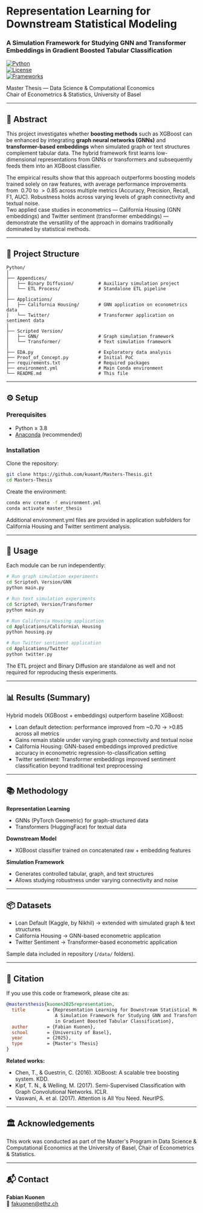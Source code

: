 # Representation Learning for Downstream Statistical Modeling  
### A Simulation Framework for Studying GNN and Transformer Embeddings in Gradient Boosted Tabular Classification  

[![Python](https://img.shields.io/badge/python-3.8+-blue.svg)](https://www.python.org/)  
[![License](https://img.shields.io/badge/license-MIT-green.svg)](LICENSE)  
[![Frameworks](https://img.shields.io/badge/frameworks-PyTorch%20Geometric%2C%20Transformers%2C%20XGBoost-orange)]()

Master Thesis — Data Science & Computational Economics  
Chair of Econometrics & Statistics, University of Basel  

---

## 📖 Abstract
This project investigates whether **boosting methods** such as XGBoost can be enhanced by integrating **graph neural networks (GNNs)** and **transformer-based embeddings** when simulated graph or text structures complement tabular data. The hybrid framework first learns low-dimensional representations from GNNs or transformers and subsequently feeds them into an XGBoost classifier.  

The empirical results show that this approach outperforms boosting models trained solely on raw features, with average performance improvements from $~0.70$ to $>0.85$ across multiple metrics (Accuracy, Precision, Recall, F1, AUC). Robustness holds across varying levels of graph connectivity and textual noise.  
Two applied case studies in econometrics — California Housing (GNN embeddings) and Twitter sentiment (transformer embeddings) — demonstrate the versatility of the approach in domains traditionally dominated by statistical methods.  

---

## 📂 Project Structure
```
Python/
│
├── Appendices/
│   ├── Binary Diffusion/         # Auxiliary simulation project
│   └── ETL Process/              # Standalone ETL pipeline
│
├── Applications/
│   ├── California Housing/       # GNN application on econometrics data
│   └── Twitter/                  # Transformer application on sentiment data
│
├── Scripted Version/
│   ├── GNN/                      # Graph simulation framework
│   └── Transformer/              # Text simulation framework
│
├── EDA.py                        # Exploratory data analysis
├── Proof_of_Concept.py           # Initial PoC
├── requirements.txt              # Required packages
├── environment.yml               # Main Conda environment
└── README.md                     # This file
```

---

## ⚙️ Setup

### Prerequisites
- Python ≥ 3.8  
- [Anaconda](https://www.anaconda.com/) (recommended)  

### Installation
Clone the repository:
```bash
git clone https://github.com/kuoant/Masters-Thesis.git
cd Masters-Thesis
```

Create the environment:
```bash
conda env create -f environment.yml
conda activate master_thesis
```

Additional environment.yml files are provided in application subfolders for California Housing and Twitter sentiment analysis.

---

## 🚀 Usage
Each module can be run independently:

```bash
# Run graph simulation experiments
cd Scripted\ Version/GNN
python main.py

# Run text simulation experiments
cd Scripted\ Version/Transformer
python main.py

# Run California Housing application
cd Applications/California\ Housing
python housing.py

# Run Twitter sentiment application
cd Applications/Twitter
python twitter.py
```

The ETL project and Binary Diffusion are standalone as well and not required for reproducing thesis experiments.

---

## 📊 Results (Summary)
Hybrid models (XGBoost + embeddings) outperform baseline XGBoost:

- Loan default detection: performance improved from ~0.70 → >0.85 across all metrics
- Gains remain stable under varying graph connectivity and textual noise
- California Housing: GNN-based embeddings improved predictive accuracy in econometric regression-to-classification setting
- Twitter sentiment: Transformer embeddings improved sentiment classification beyond traditional text preprocessing

---

## 📚 Methodology
**Representation Learning**
- GNNs (PyTorch Geometric) for graph-structured data
- Transformers (HuggingFace) for textual data

**Downstream Model**
- XGBoost classifier trained on concatenated raw + embedding features

**Simulation Framework**
- Generates controlled tabular, graph, and text structures
- Allows studying robustness under varying connectivity and noise

---

## 📦 Datasets
- Loan Default (Kaggle, by Nikhil) → extended with simulated graph & text structures
- California Housing → GNN-based econometric application  
- Twitter Sentiment → Transformer-based econometric application

Sample data included in repository (`/data/` folders).

---

## 📖 Citation
If you use this code or framework, please cite as:

```bibtex
@mastersthesis{kuonen2025representation,
  title        = {Representation Learning for Downstream Statistical Modeling: 
                  A Simulation Framework for Studying GNN and Transformer Embeddings 
                  in Gradient Boosted Tabular Classification},
  author       = {Fabian Kuonen},
  school       = {University of Basel},
  year         = {2025},
  type         = {Master's Thesis}
}
```

**Related works:**
- Chen, T., & Guestrin, C. (2016). XGBoost: A scalable tree boosting system. KDD.
- Kipf, T. N., & Welling, M. (2017). Semi-Supervised Classification with Graph Convolutional Networks. ICLR.
- Vaswani, A. et al. (2017). Attention is All You Need. NeurIPS.

---

## 🏛️ Acknowledgements
This work was conducted as part of the Master's Program in Data Science & Computational Economics at the University of Basel, Chair of Econometrics & Statistics.

---

## 📬 Contact
**Fabian Kuonen**  
📧 fakuonen@ethz.ch